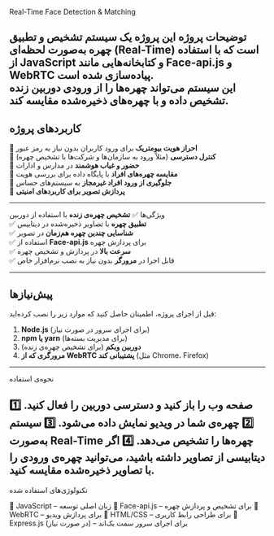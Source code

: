Real-Time Face Detection & Matching

توضیحات پروژه
این پروژه یک **سیستم تشخیص و تطبیق چهره به‌صورت لحظه‌ای (Real-Time) است که با استفاده از **JavaScript** و کتابخانه‌هایی مانند Face-api.js و WebRTC پیاده‌سازی شده است.  
این سیستم می‌تواند چهره‌ها را از ورودی دوربین زنده** تشخیص داده و با چهره‌های ذخیره‌شده مقایسه کند.
---
## **کاربردهای پروژه**
🚀 **احراز هویت بیومتریک** برای ورود کاربران بدون نیاز به رمز عبور  
🚀 **کنترل دسترسی** (مثلاً ورود به سازمان‌ها و شرکت‌ها با تشخیص چهره)  
🚀 **حضور و غیاب هوشمند** در مدارس و ادارات  
🚀 **مقایسه چهره‌های افراد** با پایگاه داده برای بررسی هویت  
🚀 **جلوگیری از ورود افراد غیرمجاز** به سیستم‌های حساس  
🚀 **پردازش تصویر برای کاربردهای امنیتی**  

---

 ویژگی‌ها
✅ **تشخیص چهره‌ی زنده** با استفاده از دوربین  
✅ **تطبیق چهره** با تصاویر ذخیره‌شده در دیتابیس  
✅ **شناسایی چندین چهره هم‌زمان** در تصویر  
✅ استفاده از **Face-api.js** برای پردازش چهره  
✅ **سرعت بالا** در پردازش و تشخیص چهره  
✅ قابل اجرا در **مرورگر** بدون نیاز به نصب نرم‌افزار خاص  

---

## پیش‌نیازها
قبل از اجرای پروژه، اطمینان حاصل کنید که موارد زیر را نصب کرده‌اید:

1. **Node.js** (برای اجرای سرور در صورت نیاز)
2. **npm یا yarn** (برای مدیریت بسته‌ها)
3. **دوربین وبکم** (برای تشخیص چهره‌ی زنده)
4. **مرورگری که از WebRTC پشتیبانی کند** (مثل Chrome، Firefox)
---
نحوه‌ی استفاده

1️⃣ صفحه وب را باز کنید و دسترسی دوربین را فعال کنید.
2️⃣ چهره‌ی شما در ویدیو نمایش داده می‌شود.
3️⃣ سیستم به‌صورت Real-Time چهره‌ها را تشخیص می‌دهد.
4️⃣ اگر دیتابیسی از تصاویر داشته باشید، می‌توانید چهره‌ی ورودی را با تصاویر ذخیره‌شده مقایسه کنید.
---
تکنولوژی‌های استفاده شده

🔹 JavaScript – زبان اصلی توسعه
🔹 Face-api.js – برای تشخیص و پردازش چهره
🔹 WebRTC – برای پردازش ویدیو
🔹 HTML/CSS – برای طراحی رابط کاربری
🔹 Express.js (در صورت نیاز) – برای اجرای سرور سمت بک‌اند


